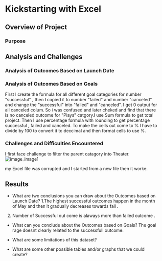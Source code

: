# Kickstarting with Excel

## Overview of Project

### Purpose

## Analysis and Challenges

### Analysis of Outcomes Based on Launch Date

### Analysis of Outcomes Based on Goals
First I create the formula for all different goal categories for number "successful" , then I copied it to number "failed" and number "canceled" and change the "successful" into "failed" and 
"canceled". I get 0 output for all canceled colum. So i was confused and later cheked and find that there is no canceled outcome for "Plays" catgory.I  use Sum formula to get total project. Then I use percentage formula with rounding to get percentage successful , failed and canceled. To make the cells out come to % I have to divide by 100 to convert it to deccimal and then format cells to use %.

### Challenges and Difficulties Encountered
I first face challenge to filter the parent catagory into Theater.![image_image1](/Users/nishatsultana/Desktop/classwork/Challenge1/to/image_image1.png)

my Excel file was corrupted and I started from a new file then it worke. 

## Results

- What are two conclusions you can draw about the Outcomes based on Launch Date?
1.The highest successful outcomes happen in the month of May and then it gradually decreases towards fall .
2. Number of Successful out come is alaways more than failed outcome . 



- What can you conclude about the Outcomes based on Goals?
The goal rage doesnt clearly related to the successfull outcome.

- What are some limitations of this dataset?

- What are some other possible tables and/or graphs that we could create?
